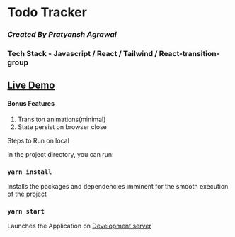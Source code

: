 # Todo Tracker

### *Created By Pratyansh Agrawal*

### Tech Stack - Javascript / React / Tailwind / React-transition-group

## [Live Demo](https://pratyansh-agrawal.github.io/todo-platform/)

#### Bonus Features
1. Transiton animations(minimal)
2. State persist on browser close

Steps to Run on local

In the project directory, you can run:

### `yarn install`

Installs the packages and dependencies imminent for the smooth execution of the project

### `yarn start`

Launches the Application on [Development server](localhost:3000)
